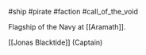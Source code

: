 #ship #pirate #faction #call_of_the_void 

Flagship of the Navy at [[Aramath]].

[[Jonas Blacktide]] (Captain)

